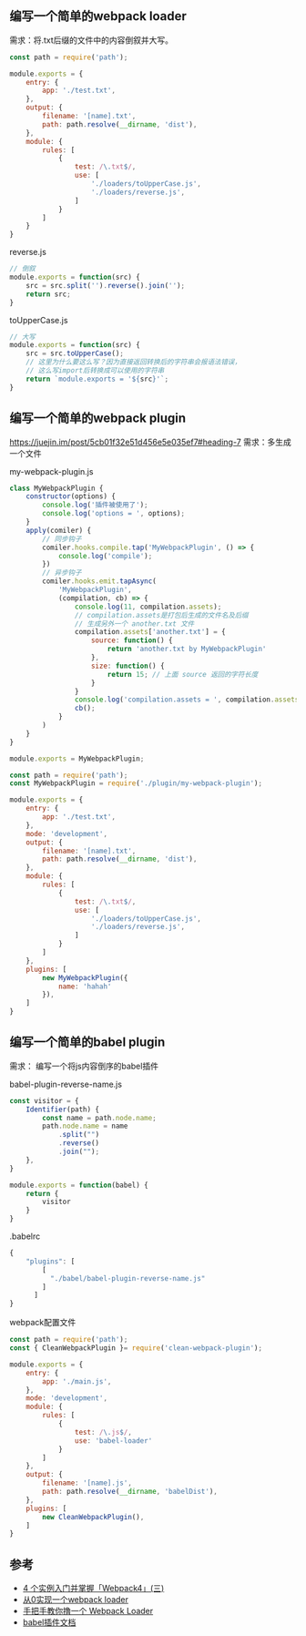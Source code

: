 ## 编写一个简单的webpack loader
需求：将.txt后缀的文件中的内容倒叙并大写。
```js
const path = require('path');

module.exports = {
    entry: {
        app: './test.txt',
    },
    output: {
        filename: '[name].txt',
        path: path.resolve(__dirname, 'dist'),
    },
    module: {
        rules: [
            {
                test: /\.txt$/,
                use: [
                    './loaders/toUpperCase.js',
                    './loaders/reverse.js',
                ]
            }
        ]
    }
}
```
reverse.js
```js
// 倒叙
module.exports = function(src) {
    src = src.split('').reverse().join('');
    return src;
}
```
toUpperCase.js
```js
// 大写
module.exports = function(src) {
    src = src.toUpperCase();
    // 这里为什么要这么写？因为直接返回转换后的字符串会报语法错误，
    // 这么写import后转换成可以使用的字符串
    return `module.exports = '${src}'`;
}
```

## 编写一个简单的webpack plugin
https://juejin.im/post/5cb01f32e51d456e5e035ef7#heading-7
需求：多生成一个文件

my-webpack-plugin.js
```js
class MyWebpackPlugin {
    constructor(options) {
        console.log('插件被使用了');
        console.log('options = ', options);
    }
    apply(comiler) {
        // 同步钩子
        comiler.hooks.compile.tap('MyWebpackPlugin', () => {
            console.log('compile');
        })
        // 异步钩子
        comiler.hooks.emit.tapAsync(
            'MyWebpackPlugin',
            (compilation, cb) => {
                console.log(11, compilation.assets);
                // compilation.assets是打包后生成的文件名及后缀
                // 生成另外一个 another.txt 文件
                compilation.assets['another.txt'] = {
                    source: function() {
                        return 'another.txt by MyWebpackPlugin'
                    },
                    size: function() {
                        return 15; // 上面 source 返回的字符长度
                    }
                }
                console.log('compilation.assets = ', compilation.assets)
                cb();
            }
        )
    }
}

module.exports = MyWebpackPlugin;
```
```js
const path = require('path');
const MyWebpackPlugin = require('./plugin/my-webpack-plugin');

module.exports = {
    entry: {
        app: './test.txt',
    },
    mode: 'development',
    output: {
        filename: '[name].txt',
        path: path.resolve(__dirname, 'dist'),
    },
    module: {
        rules: [
            {
                test: /\.txt$/,
                use: [
                    './loaders/toUpperCase.js',
                    './loaders/reverse.js',
                ]
            }
        ]
    },
    plugins: [
        new MyWebpackPlugin({
            name: 'hahah'
        }),
    ]
}
```

## 编写一个简单的babel plugin
需求： 编写一个将js内容倒序的babel插件

babel-plugin-reverse-name.js
```js
const visitor = {
    Identifier(path) {
        const name = path.node.name;
        path.node.name = name
            .split("")
            .reverse()
            .join("");
    },
}

module.exports = function(babel) {
    return {
        visitor
    }
}

```
.babelrc
```js
{
    "plugins": [
        [
          "./babel/babel-plugin-reverse-name.js"
        ]
      ]
}
```
webpack配置文件
```js
const path = require('path');
const { CleanWebpackPlugin }= require('clean-webpack-plugin');

module.exports = {
    entry: {
        app: './main.js',
    },
    mode: 'development',
    module: {
        rules: [
            {
                test: /\.js$/,
                use: 'babel-loader'
            }
        ]
    },
    output: {
        filename: '[name].js',
        path: path.resolve(__dirname, 'babelDist'),
    },
    plugins: [
        new CleanWebpackPlugin(),
    ]
}
```

## 参考
- [4 个实例入门并掌握「Webpack4」(三)](https://juejin.im/post/5cb01f32e51d456e5e035ef7)
- [从0实现一个webpack loader](https://juejin.im/post/5cca59c4f265da038d0b5348)
- [手把手教你撸一个 Webpack Loader](https://juejin.im/post/5a698a316fb9a01c9f5b9ca0)
- [babel插件文档](https://github.com/brigand/babel-plugin-handbook/blob/master/translations/zh-Hans/README.md#writing-your-first-babel-plugin)

